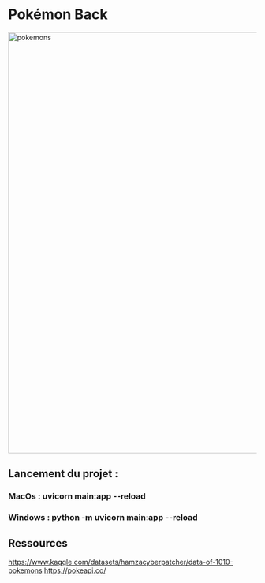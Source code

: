 # Pokémon Back

<img width="854" alt="pokemons" src="https://github.com/chaimaaloug/pokemon_back/assets/49941834/64029c2f-d019-4e23-90f9-0244d45fbd21">

## Lancement du projet :

### MacOs : uvicorn main:app --reload

### Windows : python -m uvicorn main:app --reload

## Ressources

https://www.kaggle.com/datasets/hamzacyberpatcher/data-of-1010-pokemons
https://pokeapi.co/
